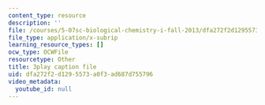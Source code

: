 ```yaml
---
content_type: resource
description: ''
file: /courses/5-07sc-biological-chemistry-i-fall-2013/dfa272f2d1295573a0f3ad687d755796_h20EdXcopeY.vtt
file_type: application/x-subrip
learning_resource_types: []
ocw_type: OCWFile
resourcetype: Other
title: 3play caption file
uid: dfa272f2-d129-5573-a0f3-ad687d755796
video_metadata:
  youtube_id: null
---
```

